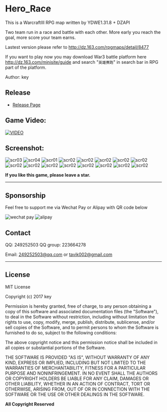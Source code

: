 ﻿# Hero_Race
This is a WarcraftIII RPG map written by YDWE1.31.8 + DZAPI

Two team run in a race and battle with each other. More early you reach the goal, more score your team earns.

Lastest version please refer to http://dz.163.com/rpgmaps/detail/8477

If you want to play now you may download War3 battle platform here http://dz.163.com/minisite/guide 
and search "`英雄赛跑`" in search bar in RPG part of the platform. 

Author: key

## Release
- [Release Page](https://github.com/tavik000/HeroRace/releases/tag/v3.22)

## Game Video:
[![VIDEO](https://www.youtube.com/yt/about/media/images/brand-resources/icons/YouTube-icon-our_icon.png)](https://www.youtube.com/watch?v=asVtDiF6zI0&t=8s)

## Screenshot:
![scr03](https://github.com/tavik000/HeroRace/raw/master/Screenshots/scr03.jpg)
![scr04](https://github.com/tavik000/HeroRace/raw/master/Screenshots/scr04.jpg)
![scr01](https://github.com/tavik000/HeroRace/raw/master/Screenshots/scr01.jpg)
![scr02](https://github.com/tavik000/HeroRace/raw/master/Screenshots/scr02.jpg)
![scr02](https://github.com/tavik000/HeroRace/raw/master/Screenshots/scr05.jpg)
![scr02](https://github.com/tavik000/HeroRace/raw/master/Screenshots/scr06.jpg)
![scr02](https://github.com/tavik000/HeroRace/raw/master/Screenshots/scr07.jpg)
![scr02](https://github.com/tavik000/HeroRace/raw/master/Screenshots/scr08.jpg)
![scr02](https://github.com/tavik000/HeroRace/raw/master/Screenshots/scr09.jpg)
![scr02](https://github.com/tavik000/HeroRace/raw/master/Screenshots/scr10.jpg)
![scr02](https://github.com/tavik000/HeroRace/raw/master/Screenshots/scr11.jpg)
![scr02](https://github.com/tavik000/HeroRace/raw/master/Screenshots/scr12.jpg)
![scr02](https://github.com/tavik000/HeroRace/raw/master/Screenshots/scr13.jpg)
![scr02](https://github.com/tavik000/HeroRace/raw/master/Screenshots/scr14.jpg)
![scr02](https://github.com/tavik000/HeroRace/raw/master/Screenshots/scr15.jpg)
![scr02](https://github.com/tavik000/HeroRace/raw/master/Screenshots/scr16.jpg)


**If you like this game, please leave a star.**

-----

## Sponsorship
Feel free to support me via Wechat Pay or Alipay with QR code below



![wechat pay](https://github.com/tavik000/HeroRace/raw/master/Screenshots/wechatpay.png)
![alipay](https://github.com/tavik000/HeroRace/raw/master/Screenshots/alipay.jpg)




## Contact

QQ: 249252503 
QQ group: 223664278

Email: 249252503@qq.com 
or     tavik002@gmail.com

-----

## License
MIT License

Copyright (c) 2017 key

Permission is hereby granted, free of charge, to any person obtaining a copy
of this software and associated documentation files (the "Software"), to deal
in the Software without restriction, including without limitation the rights
to use, copy, modify, merge, publish, distribute, sublicense, and/or sell
copies of the Software, and to permit persons to whom the Software is
furnished to do so, subject to the following conditions:

The above copyright notice and this permission notice shall be included in all
copies or substantial portions of the Software.

THE SOFTWARE IS PROVIDED "AS IS", WITHOUT WARRANTY OF ANY KIND, EXPRESS OR
IMPLIED, INCLUDING BUT NOT LIMITED TO THE WARRANTIES OF MERCHANTABILITY,
FITNESS FOR A PARTICULAR PURPOSE AND NONINFRINGEMENT. IN NO EVENT SHALL THE
AUTHORS OR COPYRIGHT HOLDERS BE LIABLE FOR ANY CLAIM, DAMAGES OR OTHER
LIABILITY, WHETHER IN AN ACTION OF CONTRACT, TORT OR OTHERWISE, ARISING FROM,
OUT OF OR IN CONNECTION WITH THE SOFTWARE OR THE USE OR OTHER DEALINGS IN THE
SOFTWARE.

**All Copyright Reserved**
